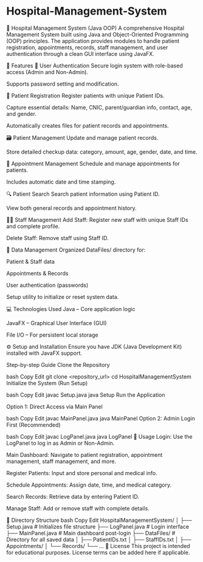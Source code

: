# Hospital-Management-System
🏥 Hospital Management System (Java OOP)
A comprehensive Hospital Management System built using Java and Object-Oriented Programming (OOP) principles. The application provides modules to handle patient registration, appointments, records, staff management, and user authentication through a clean GUI interface using JavaFX.

📌 Features
🔐 User Authentication
Secure login system with role-based access (Admin and Non-Admin).

Supports password setting and modification.

🧾 Patient Registration
Register patients with unique Patient IDs.

Capture essential details: Name, CNIC, parent/guardian info, contact, age, and gender.

Automatically creates files for patient records and appointments.

🗃️ Patient Management
Update and manage patient records.

Store detailed checkup data: category, amount, age, gender, date, and time.

📅 Appointment Management
Schedule and manage appointments for patients.

Includes automatic date and time stamping.

🔍 Patient Search
Search patient information using Patient ID.

View both general records and appointment history.

👩‍⚕️ Staff Management
Add Staff: Register new staff with unique Staff IDs and complete profile.

Delete Staff: Remove staff using Staff ID.

📁 Data Management
Organized DataFiles/ directory for:

Patient & Staff data

Appointments & Records

User authentication (passwords)

Setup utility to initialize or reset system data.

💻 Technologies Used
Java – Core application logic

JavaFX – Graphical User Interface (GUI)

File I/O – For persistent local storage

⚙️ Setup and Installation
Ensure you have JDK (Java Development Kit) installed with JavaFX support.

Step-by-step Guide
Clone the Repository

bash
Copy
Edit
git clone <repository_url>
cd HospitalManagementSystem
Initialize the System (Run Setup)

bash
Copy
Edit
javac Setup.java
java Setup
Run the Application

Option 1: Direct Access via Main Panel

bash
Copy
Edit
javac MainPanel.java
java MainPanel
Option 2: Admin Login First (Recommended)

bash
Copy
Edit
javac LogPanel.java
java LogPanel
🚀 Usage
Login: Use the LogPanel to log in as Admin or Non-Admin.

Main Dashboard: Navigate to patient registration, appointment management, staff management, and more.

Register Patients: Input and store personal and medical info.

Schedule Appointments: Assign date, time, and medical category.

Search Records: Retrieve data by entering Patient ID.

Manage Staff: Add or remove staff with complete details.

📁 Directory Structure
bash
Copy
Edit
HospitalManagementSystem/
│
├── Setup.java               # Initializes file structure
├── LogPanel.java            # Login interface
├── MainPanel.java           # Main dashboard post-login
├── DataFiles/               # Directory for all saved data
│   ├── PatientIDs.txt
│   ├── StaffIDs.txt
│   ├── Appointments/
│   └── Records/
└── ...
📝 License
This project is intended for educational purposes. License terms can be added here if applicable.
